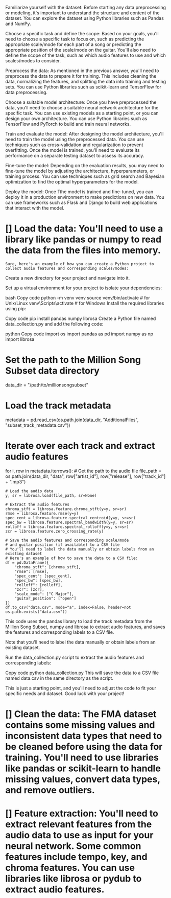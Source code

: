 Familiarize yourself with the dataset: Before starting any data preprocessing or modeling, it's important to understand the structure and content of the dataset. You can explore the dataset using Python libraries such as Pandas and NumPy.

Choose a specific task and define the scope: Based on your goals, you'll need to choose a specific task to focus on, such as predicting the appropriate scale/mode for each part of a song or predicting the appropriate position of the scale/mode on the guitar. You'll also need to define the scope of the task, such as which audio features to use and which scales/modes to consider.

Preprocess the data: As mentioned in the previous answer, you'll need to preprocess the data to prepare it for training. This includes cleaning the data, normalizing the features, and splitting the data into training and testing sets. You can use Python libraries such as scikit-learn and TensorFlow for data preprocessing.

Choose a suitable model architecture: Once you have preprocessed the data, you'll need to choose a suitable neural network architecture for the specific task. You can use existing models as a starting point, or you can design your own architecture. You can use Python libraries such as TensorFlow and PyTorch to build and train neural networks.

Train and evaluate the model: After designing the model architecture, you'll need to train the model using the preprocessed data. You can use techniques such as cross-validation and regularization to prevent overfitting. Once the model is trained, you'll need to evaluate its performance on a separate testing dataset to assess its accuracy.

Fine-tune the model: Depending on the evaluation results, you may need to fine-tune the model by adjusting the architecture, hyperparameters, or training process. You can use techniques such as grid search and Bayesian optimization to find the optimal hyperparameters for the model.

Deploy the model: Once Tthe model is trained and fine-tuned, you can deploy it in a production environment to make predictions on new data. You can use frameworks such as Flask and Django to build web applications that interact with the model.

# [] Load the data: You'll need to use a library like pandas or numpy to read the data from the files into memory.

    Sure, here's an example of how you can create a Python project to collect audio features and corresponding scales/modes:

Create a new directory for your project and navigate into it.

Set up a virtual environment for your project to isolate your dependencies:

bash
Copy code
python -m venv venv
source venv/bin/activate  # for Unix/Linux
venv\Scripts\activate  # for Windows
Install the required libraries using pip:

Copy code
pip install pandas numpy librosa
Create a Python file named data_collection.py and add the following code:

python
Copy code
import os
import pandas as pd
import numpy as np
import librosa

# Set the path to the Million Song Subset data directory
data_dir = "/path/to/millionsongsubset"

# Load the track metadata
metadata = pd.read_csv(os.path.join(data_dir, "AdditionalFiles", "subset_track_metadata.csv"))

# Iterate over each track and extract audio features
for i, row in metadata.iterrows():
    # Get the path to the audio file
    file_path = os.path.join(data_dir, "data", row["artist_id"], row["release"], row["track_id"] + ".mp3")

    # Load the audio data
    y, sr = librosa.load(file_path, sr=None)

    # Extract the audio features
    chroma_stft = librosa.feature.chroma_stft(y=y, sr=sr)
    rmse = librosa.feature.rmse(y=y)
    spec_cent = librosa.feature.spectral_centroid(y=y, sr=sr)
    spec_bw = librosa.feature.spectral_bandwidth(y=y, sr=sr)
    rolloff = librosa.feature.spectral_rolloff(y=y, sr=sr)
    zcr = librosa.feature.zero_crossing_rate(y)

    # Save the audio features and corresponding scale/mode
    # and guitar position (if available) to a CSV file
    # You'll need to label the data manually or obtain labels from an existing dataset
    # Here's an example of how to save the data to a CSV file:
    df = pd.DataFrame({
        "chroma_stft": [chroma_stft],
        "rmse": [rmse],
        "spec_cent": [spec_cent],
        "spec_bw": [spec_bw],
        "rolloff": [rolloff],
        "zcr": [zcr],
        "scale_mode": ["C Major"],
        "guitar_position": ["open"]
    })
    df.to_csv("data.csv", mode="a", index=False, header=not os.path.exists("data.csv"))
This code uses the pandas library to load the track metadata from the Million Song Subset, numpy and librosa to extract audio features, and saves the features and corresponding labels to a CSV file.

Note that you'll need to label the data manually or obtain labels from an existing dataset.

Run the data_collection.py script to extract the audio features and corresponding labels:

Copy code
python data_collection.py
This will save the data to a CSV file named data.csv in the same directory as the script.

This is just a starting point, and you'll need to adjust the code to fit your specific needs and dataset. Good luck with your project!

# [] Clean the data: The FMA dataset contains some missing values and inconsistent data types that need to be cleaned before using the data for training. You'll need to use libraries like pandas or scikit-learn to handle missing values, convert data types, and remove outliers.

# [] Feature extraction: You'll need to extract relevant features from the audio data to use as input for your neural network. Some common features include tempo, key, and chroma features. You can use libraries like librosa or pydub to extract audio features.